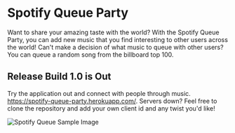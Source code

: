# Spotify Queue Party

Want to share your amazing taste with the world?  With the Spotify Queue Party, you can add new music that you find interesting to other users across the world! 
Can't make a decision of what music to queue with other users? You can queue a random song from the billboard top 100.

## Release Build 1.0 is Out

Try the application out and connect with people through music. https://spotify-queue-party.herokuapp.com/. Servers down? Feel free to clone the repository and add your own client id and any twist you'd like!

<img src="https://i.ibb.co/LNSyhmK/image.png"
     alt="Spotify Queue Sample Image"
     style="float: center;" />
